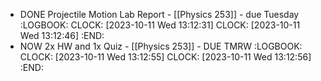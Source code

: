 - DONE Projectile Motion Lab Report - [[Physics 253]] - due Tuesday
  :LOGBOOK:
  CLOCK: [2023-10-11 Wed 13:12:31]
  CLOCK: [2023-10-11 Wed 13:12:46]
  :END:
- NOW 2x HW and 1x Quiz - [[Physics 253]] - DUE TMRW
  :LOGBOOK:
  CLOCK: [2023-10-11 Wed 13:12:55]
  CLOCK: [2023-10-11 Wed 13:12:56]
  :END: